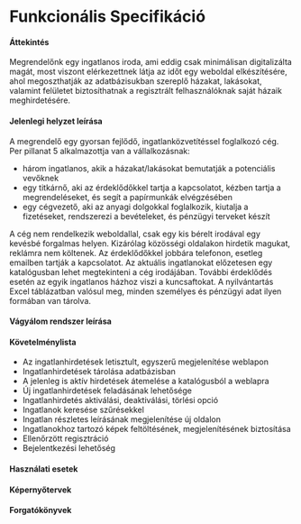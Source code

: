 # Funkcionális Specifikáció



#### Áttekintés

Megrendelőnk egy ingatlanos iroda, ami eddig csak minimálisan digitalizálta magát, most viszont elérkezettnek látja az időt egy weboldal elkészítésére, ahol megoszthatják az adatbázisukban szereplő házakat, lakásokat, valamint felületet biztosíthatnak a regisztrált felhasználóknak saját házaik meghirdetésére.

#### Jelenlegi helyzet leírása

A megrendelő egy gyorsan fejlődő, ingatlanközvetítéssel foglalkozó cég. Per pillanat 5 alkalmazottja van a vállalkozásnak:

- három ingatlanos, akik a házakat/lakásokat bemutatják a potenciális vevőknek
- egy titkárnő, aki az érdeklődőkkel tartja a kapcsolatot, kézben tartja a megrendeléseket, és segít a papírmunkák elvégzésében
- egy cégvezető, aki az anyagi dolgokkal foglalkozik, kiutalja a fizetéseket, rendszerezi a bevételeket, és pénzügyi terveket készít

A cég nem rendelkezik weboldallal, csak egy kis bérelt irodával egy kevésbé forgalmas helyen. Kizárólag közösségi oldalakon hirdetik magukat, reklámra nem költenek. Az érdeklődőkkel jobbára telefonon, esetleg emailben tartják a kapcsolatot. Az aktuális ingatlanokat előzetesen egy katalógusban lehet megtekinteni a cég irodájában. További érdeklődés esetén az egyik ingatlanos házhoz viszi a kuncsaftokat. A nyilvántartás Excel táblázatban valósul meg, minden személyes és pénzügyi adat ilyen formában van tárolva.

#### Vágyálom rendszer leírása



#### Követelménylista

- Az ingatlanhirdetések letisztult, egyszerű megjelenítése weblapon
- Ingatlanhirdetések tárolása adatbázisban
- A jelenleg is aktív hirdetések átemelése a katalógusból a weblapra
- Új ingatlanhirdetések feladásának lehetősége
- Ingatlanhirdetés aktiválási, deaktiválási, törlési opció
- Ingatlanok keresése szűrésekkel
- Ingatlan részletes leírásának megjelenítése új oldalon
- Ingatlanokhoz tartozó képek feltöltésének, megjelenítésének biztosítása
- Ellenőrzött regisztráció
- Bejelentkezési lehetőség

#### Használati esetek



#### Képernyőtervek



#### Forgatókönyvek

